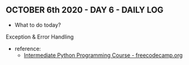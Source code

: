 ## OCTOBER 6th 2020 - DAY 6 - DAILY LOG ##

* What to do today?

Exception & Error Handling




* reference: 
    * [Intermediate Python Programming Course - freecodecamp.org](https://youtu.be/HGOBQPFzWKo?t=7448)


